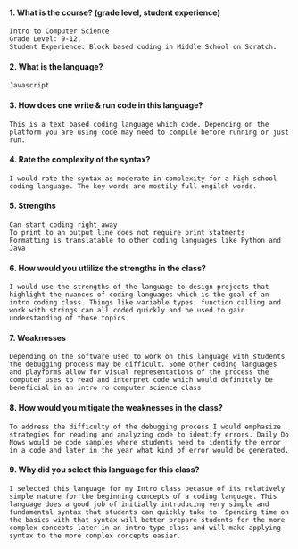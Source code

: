 #### 1. What is the course? (grade level, student experience)
    Intro to Computer Science
    Grade Level: 9-12, 
    Student Experience: Block based coding in Middle School on Scratch. 
#### 2. What is the language?
    Javascript
#### 3. How does one write & run code in this language?
    This is a text based coding language which code. Depending on the platform you are using code may need to compile before running or just run. 
#### 4. Rate the complexity of the syntax?
    I would rate the syntax as moderate in complexity for a high school coding language. The key words are mostily full engilsh words. 
    
#### 5. Strengths
    Can start coding right away 
    To print to an output line does not require print statments 
    Formatting is translatable to other coding languages like Python and Java
#### 6. How would you utlilize the strengths in the class?
    I would use the strengths of the language to design projects that highlight the nuances of coding languages which is the goal of an intro coding class. Things like variable types, function calling and work with strings can all coded quickly and be used to gain understanding of those topics
#### 7. Weaknesses
    Depending on the software used to work on this language with students the debugging process may be difficult. Some other coding languages and playforms allow for visual representations of the process the computer uses to read and interpret code which would definitely be beneficial in an intro ro computer science class
#### 8. How would you mitigate the weaknesses in the class?
    To address the difficulty of the debugging process I would emphasize strategies for reading and analyzing code to identify errors. Daily Do Nows would be code samples where students need to identify the error in a code and later in the year what kind of error would be generated. 
#### 9. Why did you select this language for this class?
    I selected this language for my Intro class becasue of its relatively simple nature for the beginning concepts of a coding language. This language does a good job of initially introducing very simple and fundamental syntax that students can quickly take to. Spending time on the basics with that syntax will better prepare students for the more complex concepts later in an intro type class and will make applying syntax to the more complex concepts easier.